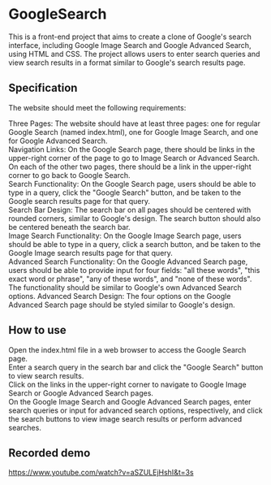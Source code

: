 # GoogleSearch

This is a front-end project that aims to create a clone of Google's search interface, including Google Image Search and Google Advanced Search, using HTML and CSS. The project allows users to enter search queries and view search results in a format similar to Google's search results page.

## Specification
The website should meet the following requirements:

Three Pages: The website should have at least three pages: one for regular Google Search (named index.html), one for Google Image Search, and one for Google Advanced Search. <br />
Navigation Links: On the Google Search page, there should be links in the upper-right corner of the page to go to Image Search or Advanced Search. On each of the other two pages, there should be a link in the upper-right corner to go back to Google Search.<br />
Search Functionality: On the Google Search page, users should be able to type in a query, click the "Google Search" button, and be taken to the Google search results page for that query.<br />
Search Bar Design: The search bar on all pages should be centered with rounded corners, similar to Google's design. The search button should also be centered beneath the search bar.<br />
Image Search Functionality: On the Google Image Search page, users should be able to type in a query, click a search button, and be taken to the Google Image search results page for that query.<br />
Advanced Search Functionality: On the Google Advanced Search page, users should be able to provide input for four fields: "all these words", "this exact word or phrase", "any of these words", and "none of these words". The functionality should be similar to Google's own Advanced Search options.
Advanced Search Design: The four options on the Google Advanced Search page should be styled similar to Google's design.<br />

## How to use

Open the index.html file in a web browser to access the Google Search page. <br />
Enter a search query in the search bar and click the "Google Search" button to view search results. <br />
Click on the links in the upper-right corner to navigate to Google Image Search or Google Advanced Search pages. <br />
On the Google Image Search and Google Advanced Search pages, enter search queries or input for advanced search options, respectively, and click the search buttons to view image search results or perform advanced searches. <br />

## Recorded demo
https://www.youtube.com/watch?v=aSZULEjHshI&t=3s

